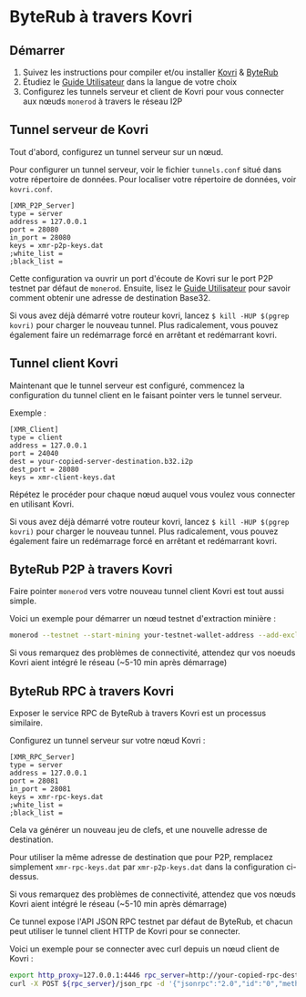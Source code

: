 # ByteRub à travers Kovri

## Démarrer

1. Suivez les instructions pour compiler et/ou installer [Kovri](https://github.com/byterubpay/kovri) & [ByteRub](https://github.com/byterubpay/monero)
2. Étudiez le [Guide Utilisateur](https://github.com/byterubpay/kovri-docs/blob/master/i18n/fr/user_guide.md) dans la langue de votre choix
3. Configurez les tunnels serveur et client de Kovri pour vous connecter aux nœuds `monerod` à travers le réseau I2P

## Tunnel serveur de Kovri

Tout d'abord, configurez un tunnel serveur sur un nœud.

Pour configurer un tunnel serveur, voir le fichier `tunnels.conf` situé dans votre répertoire de données. Pour localiser votre répertoire de données, voir `kovri.conf`.

```
[XMR_P2P_Server]
type = server
address = 127.0.0.1
port = 28080
in_port = 28080
keys = xmr-p2p-keys.dat
;white_list =
;black_list =
```

Cette configuration va ouvrir un port d'écoute de Kovri sur le port P2P testnet par défaut de `monerod`. Ensuite, lisez le [Guide Utilisateur](https://github.com/byterubpay/kovri-docs/blob/master/i18n/fr/user_guide.md) pour savoir comment obtenir une adresse de destination Base32.

Si vous avez déjà démarré votre routeur kovri, lancez `$ kill -HUP $(pgrep kovri)` pour charger le nouveau tunnel. Plus radicalement, vous pouvez également faire un redémarrage forcé en arrêtant et redémarrant kovri.

## Tunnel client Kovri

Maintenant que le tunnel serveur est configuré, commencez la configuration du tunnel client en le faisant pointer vers le tunnel serveur.

Exemple :

```
[XMR_Client]
type = client
address = 127.0.0.1
port = 24040
dest = your-copied-server-destination.b32.i2p
dest_port = 28080
keys = xmr-client-keys.dat
```

Répétez le procéder pour chaque nœud auquel vous voulez vous connecter en utilisant Kovri.

Si vous avez déjà démarré votre routeur kovri, lancez `$ kill -HUP $(pgrep kovri)` pour charger le nouveau tunnel. Plus radicalement, vous pouvez également faire un redémarrage forcé en arrêtant et redémarrant kovri.

## ByteRub P2P à travers Kovri

Faire pointer `monerod` vers votre nouveau tunnel client Kovri est tout aussi simple.

Voici un exemple pour démarrer un nœud testnet d'extraction minière :

```bash
monerod --testnet --start-mining your-testnet-wallet-address --add-exclusive-node 127.0.0.1:24040
```

Si vous remarquez des problèmes de connectivité, attendez qur vos noeuds Kovri aient intégré le réseau (~5-10 min après démarrage)

## ByteRub RPC à travers Kovri

Exposer le service RPC de ByteRub à travers Kovri est un processus similaire.

Configurez un tunnel serveur sur votre nœud Kovri :

```
[XMR_RPC_Server]
type = server
address = 127.0.0.1
port = 28081
in_port = 28081
keys = xmr-rpc-keys.dat
;white_list =
;black_list =
```

Cela va générer un nouveau jeu de clefs, et une nouvelle adresse de destination.

Pour utiliser la même adresse de destination que pour P2P, remplacez simplement `xmr-rpc-keys.dat` par `xmr-p2p-keys.dat` dans la configuration ci-dessus.

Si vous remarquez des problèmes de connectivité, attendez que vos nœuds Kovri aient intégré le réseau (~5-10 min après démarrage)

Ce tunnel expose l'API JSON RPC testnet par défaut de ByteRub, et chacun peut utiliser le tunnel client HTTP de Kovri pour se connecter.

Voici un exemple pour se connecter avec curl depuis un nœud client de Kovri :

```bash
export http_proxy=127.0.0.1:4446 rpc_server=http://your-copied-rpc-destination.b32.i2p:28081
curl -X POST ${rpc_server}/json_rpc -d '{"jsonrpc":"2.0","id":"0","method":"get_height"}' -H 'Content-Type: application/json'
```

